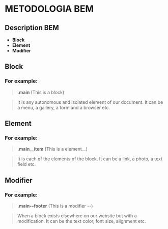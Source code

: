 # METODOLOGIA BEM

## Description BEM
- **Block**
- **Element**
- **Modifier**

## Block
### For example:
> **.main** (This is a block)

> It is any autonomous and isolated element of our document.
It can be a menu, a gallery, a form and a browser etc.

## Element
### For example:
> **.main__item** (This is a element__)

>It is each of the elements of the block.
It can be a link, a photo, a text field etc.

## Modifier
### For example:
> **.main--footer** (This is a modifier --)

>When a block exists elsewhere on our website but with a modification. 
It can be the text color, font size, alignment etc.

